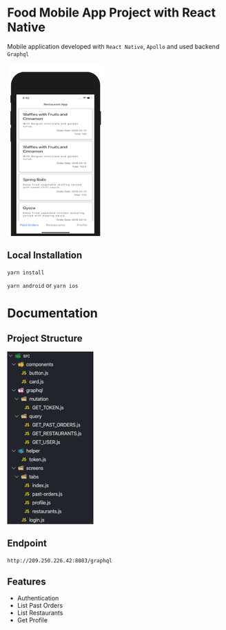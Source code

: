 # Food Mobile App Project with React Native

Mobile application developed with `React Native`, `Apollo` and used backend `Graphql`

<img src="/images/past-orders.png" >


## Local Installation
`yarn install`

`yarn android` or `yarn ios`

# Documentation
## Project Structure
<img src="/images/structure.png" width="200" height="400">

## Endpoint
`http://209.250.226.42:8083/graphql`
## Features
- Authentication
- List Past Orders
- List Restaurants
- Get Profile 



